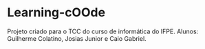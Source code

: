 # Learning-cOOde
Projeto criado para o TCC do curso de informática do IFPE. Alunos: Guilherme Colatino, Josias Junior e Caio Gabriel.
